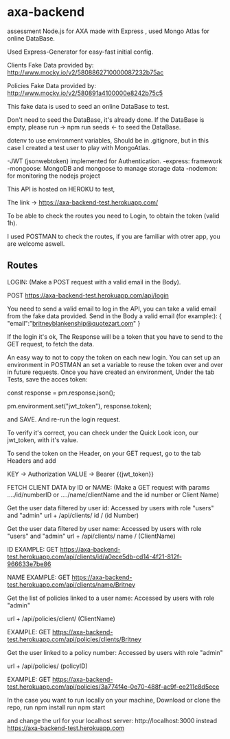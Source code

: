# axa-backend

assessment Node.js for AXA made with Express , used Mongo Atlas for online DataBase.

Used Express-Generator for easy-fast initial config.

Clients Fake Data provided by: http://www.mocky.io/v2/5808862710000087232b75ac

Policies Fake Data provided by: http://www.mocky.io/v2/580891a4100000e8242b75c5

This fake data is used to seed an online DataBase to test.

Don't need to seed the DataBase, it's already done. If the DataBase is empty, please run -> npm run seeds <- to seed the DataBase.

dotenv to use environment variables, Should be in .gitignore, but in this case I created a test user to play with MongoAtlas.

-JWT (jsonwebtoken) implemented for Authentication.
-express: framework
-mongoose: MongoDB and mongoose to manage storage data
-nodemon: for monitoring the nodejs project

This API is hosted on HEROKU to test,

The link -> https://axa-backend-test.herokuapp.com/

To be able to check the routes you need to Login, to obtain the token (valid 1h).

I used POSTMAN to check the routes, if you are familiar with otrer app, you are welcome aswell.

## Routes

LOGIN: (Make a POST request with a valid email in the Body).

POST
https://axa-backend-test.herokuapp.com/api/login

You need to send a valid email to log in the API, you can take a valid email from the fake data provided.
Send in the Body a valid email (for example:):
{
"email":"britneyblankenship@quotezart.com"
}

If the login it's ok, The Response will be a token that you have to send to the GET request, to fetch the data.

An easy way to not to copy the token on each new login. You can set up an environment in POSTMAN an set a variable to reuse the token over and over in future requests.
Once you have created an environment, Under the tab Tests, save the acces token:

const response = pm.response.json();

pm.environment.set("jwt_token"), response.token);

and SAVE. And re-run the login request.

To verify it's correct, you can check under the Quick Look icon, our jwt_token, with it's value.

To send the token on the Header, on your GET request, go to the tab Headers and add

KEY -> Authorization
VALUE -> Bearer {{jwt_token}}

FETCH CLIENT DATA by ID or NAME: (Make a GET request with params ..../id/numberID or ..../name/clientName and the id number or Client Name)

Get the user data filtered by user id: Accessed by users with role "users" and "admin"
url + /api/clients/ id / (id Number)

Get the user data filtered by user name: Accessed by users with role "users" and "admin"
url + /api/clients/ name / (ClientName)

ID EXAMPLE:
GET
https://axa-backend-test.herokuapp.com/api/clients/id/a0ece5db-cd14-4f21-812f-966633e7be86

NAME EXAMPLE:
GET
https://axa-backend-test.herokuapp.com/api/clients/name/Britney

Get the list of policies linked to a user name: Accessed by users with role "admin"

url + /api/policies/client/ (ClientName)

EXAMPLE:
GET
https://axa-backend-test.herokuapp.com/api/policies/clients/Britney

Get the user linked to a policy number: Accessed by users with role "admin"

url + /api/policies/ (policyID)

EXAMPLE:
GET
https://axa-backend-test.herokuapp.com/api/policies/3a774f4e-0e70-488f-ac9f-ee211c8d5ece

In the case you want to run locally on your machine, Download or clone the repo,
run npm install
run npm start

and change the url for your localhost server: http://localhost:3000 instead https://axa-backend-test.herokuapp.com
